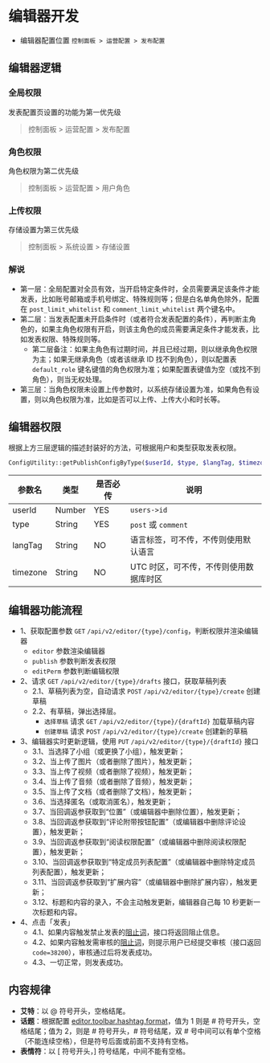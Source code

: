 # 编辑器开发

- 编辑器配置位置 `控制面板 > 运营配置 > 发布配置`

## 编辑器逻辑

### 全局权限

发表配置页设置的功能为第一优先级

> 控制面板 > 运营配置 > 发布配置

### 角色权限

角色权限为第二优先级

> 控制面板 > 运营配置 > 用户角色

### 上传权限

存储设置为第三优先级

> 控制面板 > 系统设置 > 存储设置

### 解说

- 第一层：全局配置对全员有效，当开启特定条件时，全员需要满足该条件才能发表，比如账号邮箱或手机号绑定、特殊规则等；但是白名单角色除外，配置在 `post_limit_whitelist` 和 `comment_limit_whitelist` 两个键名中。
- 第二层：当发表配置未开启条件时（或者符合发表配置的条件），再判断主角色的，如果主角色权限有开启，则该主角色的成员需要满足条件才能发表，比如发表权限、特殊规则等。
    - 第二层备注：如果主角色有过期时间，并且已经过期，则以继承角色权限为主；如果无继承角色（或者该继承 ID 找不到角色），则以配置表 `default_role` 键名键值的角色权限为准；如果配置表键值为空（或找不到角色），则当无权处理。
- 第三层：当角色权限未设置上传参数时，以系统存储设置为准，如果角色有设置，则以角色权限为准，比如是否可以上传、上传大小和时长等。


## 编辑器权限

根据上方三层逻辑的描述封装好的方法，可根据用户和类型获取发表权限。

```php
ConfigUtility::getPublishConfigByType($userId, $type, $langTag, $timezone);
```
| 参数名 | 类型 | 是否必传 | 说明 |
| --- | --- | --- | --- |
| userId | Number | YES | `users->id` |
| type | String | YES | `post` 或 `comment` |
| langTag | String | NO | 语言标签，可不传，不传则使用默认语言 |
| timezone | String | NO | UTC 时区，可不传，不传则使用数据库时区 |


## 编辑器功能流程

- 1、获取配置参数 `GET` `/api/v2/editor/{type}/config`，判断权限并渲染编辑器
    - `editor` 参数渲染编辑器
    - `publish` 参数判断发表权限
    - `editPerm` 参数判断编辑权限
- 2、请求 `GET` `/api/v2/editor/{type}/drafts` 接口，获取草稿列表
    - 2.1、草稿列表为空，自动请求 `POST` `/api/v2/editor/{type}/create` 创建草稿
    - 2.2、有草稿，弹出选择层。
        - `选择草稿` 请求 `GET` `/api/v2/editor/{type}/{draftId}` 加载草稿内容
        - `创建草稿` 请求 `POST` `/api/v2/editor/{type}/create` 创建新的草稿
- 3、编辑器实时更新逻辑，使用 `PUT` `/api/v2/editor/{type}/{draftId}` 接口
    - 3.1、当选择了小组（或更换了小组），触发更新；
    - 3.2、当上传了图片（或者删除了图片），触发更新；
    - 3.3、当上传了视频（或者删除了视频），触发更新；
    - 3.4、当上传了音频（或者删除了音频），触发更新；
    - 3.5、当上传了文档（或者删除了文档），触发更新；
    - 3.6、当选择匿名（或取消匿名），触发更新；
    - 3.7、当回调返参获取到“位置”（或编辑器中删除位置），触发更新；
    - 3.8、当回调返参获取到“评论附带按钮配置”（或编辑器中删除评论设置），触发更新；
    - 3.9、当回调返参获取到“阅读权限配置”（或编辑器中删除阅读权限配置），触发更新；
    - 3.10、当回调返参获取到“特定成员列表配置”（或编辑器中删除特定成员列表配置），触发更新；
    - 3.11、当回调返参获取到“扩展内容”（或编辑器中删除扩展内容），触发更新；
    - 3.12、标题和内容的录入，不会主动触发更新，编辑器自己每 10 秒更新一次标题和内容。
- 4、点击「发表」
    - 4.1、如果内容触发禁止发表的[阻止词](../../database/contents/block-words.md)，接口将返回阻止信息。
    - 4.2、如果内容触发需审核的[阻止词](../../database/contents/block-words.md)，则提示用户已经提交审核（接口返回 `code=38200`），审核通过后将发表成功。
    - 4.3、一切正常，则发表成功。

## 内容规律

- **艾特**：以 @ 符号开头，空格结尾。
- **话题**：根据配置 [editor.toolbar.hashtag.format](../../api/editor/config.md)，值为 1 则是 # 符号开头，空格结尾；值为 2，则是 # 符号开头，# 符号结尾，双 # 号中间可以有单个空格（不能连续空格），但是符号后面或前面不支持有空格。
- **表情符**：以 [ 符号开头，] 符号结尾，中间不能有空格。
